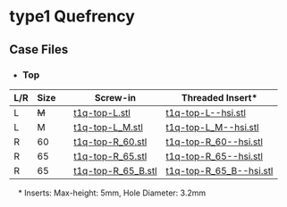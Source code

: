 # type1 Quefrency

## Case Files

- ### Top

<table>
  <thead>
    <tr>
      <th>L/R</th>
      <th>Size</th>
      <th></th>
      <th>Screw-in</th>
      <th>Threaded Insert*</th>
    </tr>
  </thead>
  <tbody>
    <tr>
      <td>L</td>
      <td><s>M</s></td>
      <td></td>
      <td><a href="t1q-top-L.stl">t1q-top-L.stl</a></td>
      <td><a href="heat-set-insert/t1q-top-L--hsi.stl">t1q-top-L--hsi.stl</a></td>
    </tr>
    <tr>
      <td>L</td>
      <td>M</td>
      <td></td>
      <td><a href="t1q-top-L_M.stl">t1q-top-L_M.stl</a></td>
      <td><a href="heat-set-insert/t1q-top-L_M--hsi.stl">t1q-top-L_M--hsi.stl</a></td>
    </tr>
    <tr>
      <td>R</td>
      <td>60</td>
      <td></td>
      <td><a href="t1q-top-R_60.stl">t1q-top-R_60.stl</a></td>
      <td><a href="heat-set-insert/t1q-top-R_60.stl">t1q-top-R_60--hsi.stl</a></td>
    </tr>
    <tr>
      <td>R</td>
      <td>65</td>
      <td></td>
      <td><a href="t1q-top-R_65.stl">t1q-top-R_65.stl</a></td>
      <td><a href="heat-set-insert/t1q-top-R_65--hsi.stl">t1q-top-R_65--hsi.stl</a></td>
    </tr>
    <tr>
      <td>R</td>
      <td>65</td>
      <td></td>
      <td><a href="t1q-top-R_65_B.stl">t1q-top-R_65_B.stl</a></td>
      <td><a href="heat-set-insert/t1q-top-R_65_B--hsi.stl">t1q-top-R_65_B--hsi.stl</a></td>
    </tr>
  </tbody>
</table>

&nbsp;&nbsp;&nbsp;&nbsp;\* Inserts: Max-height: 5mm, Hole Diameter: 3.2mm

